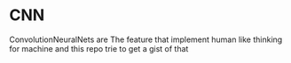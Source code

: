 # CNN
ConvolutionNeuralNets are The feature that implement human like thinking for machine and this repo trie to get a gist of that
